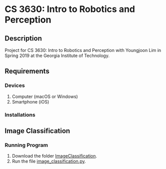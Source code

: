 # CS 3630: Intro to Robotics and Perception
## Description
Project for CS 3630: Intro to Robotics and Perception with Youngjoon Lim in Spring 2019 at the Georgia Institute of Technology.

## Requirements
### Devices
1. Computer (macOS or Windows)
2. Smartphone (iOS)

### Installations

## Image Classification

### Running Program
1. Download the folder [ImageClassification](ImageClassification/).
2. Run the file [image_classification.py](ImageClassification/image_classification.py).

